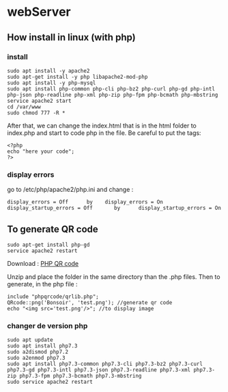 # webServer
## How install in linux (with php)
### install
```
sudo apt install -y apache2
sudo apt-get install -y php libapache2-mod-php
sudo apt install -y php-mysql
sudo apt install php-common php-cli php-bz2 php-curl php-gd php-intl php-json php-readline php-xml php-zip php-fpm php-bcmath php-mbstring
service apache2 start
cd /var/www
sudo chmod 777 -R *
```
After that, we can change the index.html that is in the html folder to index.php and start to code php in the file. Be careful to put the tags:
```
<?php
echo "here your code";
?>
```
### display errors
go to /etc/php/apache2/php.ini and change :
```
display_errors = Off      by    display_errors = On
display_startup_errors = Off       by      display_startup_errors = On
```

## To generate QR code
```
sudo apt-get install php-gd
service apache2 restart
```
Download : [PHP QR code](https://sourceforge.net/projects/phpqrcode/files/)

Unzip and place the folder in the same directory than the .php files.
Then to generate, in the php file :
```
include "phpqrcode/qrlib.php";
QRcode::png('Bonsoir', 'test.png'); //generate qr code
echo "<img src='test.png'/>"; //to display image
```

### changer de version php
```
sudo apt update
sudo apt install php7.3
sudo a2dismod php7.2
sudo a2enmod php7.3
sudo apt install php7.3-common php7.3-cli php7.3-bz2 php7.3-curl php7.3-gd php7.3-intl php7.3-json php7.3-readline php7.3-xml php7.3-zip php7.3-fpm php7.3-bcmath php7.3-mbstring
sudo service apache2 restart
```
